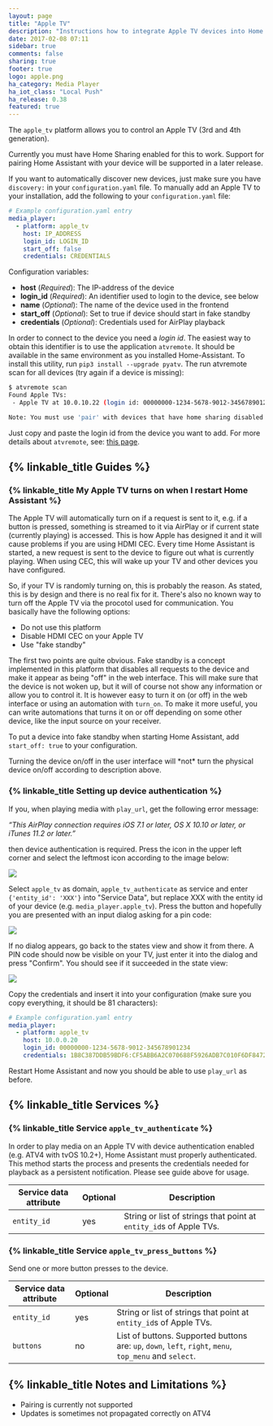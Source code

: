 ```yaml
---
layout: page
title: "Apple TV"
description: "Instructions how to integrate Apple TV devices into Home Assistant."
date: 2017-02-08 07:11
sidebar: true
comments: false
sharing: true
footer: true
logo: apple.png
ha_category: Media Player
ha_iot_class: "Local Push"
ha_release: 0.38
featured: true
---
```


The `apple_tv` platform allows you to control an Apple TV (3rd and 4th generation).

<p class='note'>
Currently you must have Home Sharing enabled for this to work. Support for pairing Home Assistant with your device will be supported in a later release.
</p>

If you want to automatically discover new devices, just make sure you have `discovery:` in your `configuration.yaml` file. To manually add an Apple TV to your installation, add the following to your `configuration.yaml` file:

```yaml
# Example configuration.yaml entry
media_player:
  - platform: apple_tv
    host: IP_ADDRESS
    login_id: LOGIN_ID
    start_off: false
    credentials: CREDENTIALS
```

Configuration variables:

- **host** (*Required*): The IP-address of the device
- **login_id** (*Required*): An identifier used to login to the device, see below
- **name** (*Optional*): The name of the device used in the frontend
- **start_off** (*Optional*): Set to true if device should start in fake standby
- **credentials** (*Optional*): Credentials used for AirPlay playback

In order to connect to the device you need a *login id*. The easiest way to obtain this identifier is to use the application ``atvremote``. It should be available in the same environment as you installed Home-Assistant. To install this utility, run ``pip3 install --upgrade pyatv``.  The run atvremote scan for all devices (try again if a device is missing):

```bash
$ atvremote scan
Found Apple TVs:
 - Apple TV at 10.0.10.22 (login id: 00000000-1234-5678-9012-345678901234)

Note: You must use 'pair' with devices that have home sharing disabled
```

Just copy and paste the login id from the device you want to add. For more details about `atvremote`, see: [this page](http://pyatv.readthedocs.io/en/master/atvremote.html).

## {% linkable_title Guides %}

### {% linkable_title My Apple TV turns on when I restart Home Assistant %}

The Apple TV will automatically turn on if a request is sent to it, e.g. if a button is pressed, something is streamed to it via AirPlay or if current state (currently playing) is accessed. This is how Apple has designed it and it will cause problems if you are using HDMI CEC. Every time Home Assistant is started, a new request is sent to the device to figure out what is currently playing. When using CEC, this will wake up your TV and other devices you have configured.

So, if your TV is randomly turning on, this is probably the reason. As stated, this is by design and there is no real fix for it. There's also no known way to turn off the Apple TV via the procotol used for communication. You basically have the following options:

- Do not use this platform
- Disable HDMI CEC on your Apple TV
- Use "fake standby"

The first two points are quite obvious. Fake standby is a concept implemented in this platform that disables all requests to the device and make it appear as being "off" in the web interface. This will make sure that the device is not woken up, but it will of course not show any information or allow you to control it. It is however easy to turn it on (or off) in the web interface or using an automation with `turn_on`. To make it more useful, you can write automations that turns it on or off depending on some other device, like the input source on your receiver.

To put a device into fake standby when starting Home Assistant, add `start_off: true` to your configuration.

<p class='note warning'>
Turning the device on/off in the user interface will *not* turn the physical device on/off according to description above.
</p>


### {% linkable_title Setting up device authentication %}

If you, when playing media with `play_url`, get the following error message:

*“This AirPlay connection requires iOS 7.1 or later, OS X 10.10 or later, or iTunes 11.2 or later.”*

then device authentication is required. Press the icon in the upper left corner and select the leftmost icon according to the image below:

<img src='/images/screenshots/developer-tools.png' />

Select `apple_tv` as domain, `apple_tv_authenticate` as service and enter `{'entity_id': 'XXX'}` into "Service Data", but replace XXX with the entity id of your device (e.g. `media_player.apple_tv`). Press the button and hopefully you are presented with an input dialog asking for a pin code:

<img src='/images/components/apple_tv/authenticate.png' />

If no dialog appears, go back to the states view and show it from there. A PIN code should now be visible on your TV, just enter it into the dialog and press "Confirm". You should see if it succeeded in the state view:

<img src='/images/components/apple_tv/credentials.png' />

Copy the credentials and insert it into your configuration (make sure you copy everything, it should be 81 characters):

```yaml
# Example configuration.yaml entry
media_player:
  - platform: apple_tv
    host: 10.0.0.20
    login_id: 00000000-1234-5678-9012-345678901234
    credentials: 1B8C387DDB59BDF6:CF5ABB6A2C070688F5926ADB7C010F6DF847252C15F9BDB6DA3E09D6591E90E5
```

Restart Home Assistant and now you should be able to use `play_url` as before.

## {% linkable_title Services %}

### {% linkable_title Service `apple_tv_authenticate` %}

In order to play media on an Apple TV with device authentication enabled (e.g. ATV4 with tvOS 10.2+), Home Assistant must properly authenticated. This method starts the process and presents the credentials needed for playback as a persistent notification. Please see guide above for usage.

| Service data attribute | Optional | Description |
| ---------------------- | -------- | ----------- |
| `entity_id` | yes | String or list of strings that point at `entity_id`s of Apple TVs.

### {% linkable_title Service `apple_tv_press_buttons` %}

Send one or more button presses to the device.

| Service data attribute | Optional | Description |
| ---------------------- | -------- | ----------- |
| `entity_id` | yes | String or list of strings that point at `entity_id`s of Apple TVs.
| `buttons` | no | List of buttons. Supported buttons are: `up`, `down`, `left`, `right`, `menu`, `top_menu` and `select`.

## {% linkable_title Notes and Limitations %}

- Pairing is currently not supported
- Updates is sometimes not propagated correctly on ATV4
